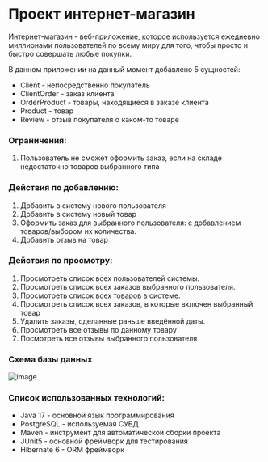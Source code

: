 # Проект интернет-магазин

Интернет-магазин - веб-приложение, которое используется ежедневно миллионами пользователей по всему миру для того, чтобы просто и быстро совершать любые покупки.

В данном приложении на данный момент добавлено 5 сущностей: 

- Client - непосредственно покупатель
- ClientOrder - заказ клиента
- OrderProduct - товары, находящиеся в заказе клиента
- Product - товар
- Review - отзыв покупателя о каком-то товаре

### Ограничения:

1. Пользователь не сможет оформить заказ, если на складе недостаточно товаров выбранного типа

### Действия по добавлению:

1. Добавить в систему нового пользователя
2. Добавить в систему новый товар
3. Оформить заказ для выбранного пользователя: с добавлением товаров/выбором их количества.  
4. Добавить отзыв на товар 
  
### Действия по просмотру:

1. Просмотреть список всех пользователей системы.
2. Просмотреть список всех заказов выбранного пользователя.
3. Просмотреть список всех товаров в системе.
4. Просмотреть список всех заказов, в которые включен выбранный товар
5. Удалить заказы, сделанные раньше введённой даты.
6. Просмотреть все отзывы по данному товару 
7. Посмотреть все отзывы выбранного пользователя

### Схема базы данных

![image](https://github.com/Manuskript76/eshop-project/assets/154013820/a7e0cb6f-c571-410e-9400-15136b16e8fb)

### Список использованных технологий: 
- Java 17 - основной язык программирования
- PostgreSQL - используемая СУБД
- Maven - инструмент для автоматической сборки проекта
- JUnit5 - основной фреймворк для тестирования
- Hibernate 6 - ORM фреймворк